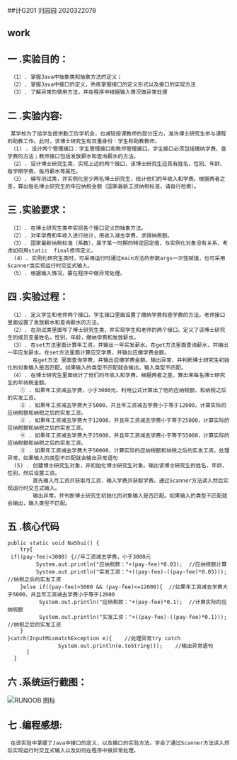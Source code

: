 ##计G201 刘园园 2020322078
## work
## 一 .实验目的：
     （1）. 掌握Java中抽象类和抽象方法的定义； 
     （2）. 掌握Java中接口的定义，熟练掌握接口的定义形式以及接口的实现方法
     （3）. 了解异常的使用方法，并在程序中根据输入情况做异常处理
## 二 .实验内容:
     某学校为了给学生提供勤工俭学机会，也减轻授课教师的部分压力，准许博士研究生参与课程的助教工作。此时，该博士研究生有双重身份：学生和助教教师。
     （1) . 设计两个管理接口：学生管理接口和教师管理接口。学生接口必须包括缴纳学费、查学费的方法；教师接口包括发放薪水和查询薪水的方法。
     （2）. 设计博士研究生类，实现上述的两个接口，该博士研究生应具有姓名、性别、年龄、每学期学费、每月薪水等属性。
     （3）. 编写测试类，并实例化至少两名博士研究生，统计他们的年收入和学费。根据两者之差，算出每名博士研究生的年应纳税金额（国家最新工资纳税标准，请自行检索）。
## 三 .实验要求：
     （1）. 在博士研究生类中实现各个接口定义的抽象方法。
     （2）. 对年学费和年收入进行统计，用收入减去学费，求得纳税额。
     （3）. 国家最新纳税标准（系数），属于某一时期的特定固定值，与实例化对象没有关系，考虑如何用static  final修饰定义。
      (4）. 实例化研究生类时，可采用运行时通过main方法的参数args一次性赋值，也可采用Scanner类实现运行时交互式输入。
     （5）. 根据输入情况，要在程序中做异常处理。
## 四 .实验过程：
     （1）. 定义学生和老师两个接口。学生接口里面设置了缴纳学费和查学费的方法。老师接口里面设置了发放薪水和查询薪水的方法。
     （2）. 在测试类里面写了博士研究生类，并实现学生和老师的两个接口。定义了该博士研究生的成员变量姓名，性别，年龄，缴纳学费和发放薪水。
     （3）. 在set方法里面计算年工资，并输出一年实发薪水。在get方法里面查询薪水，并输出一年应发薪水。在set方法里面计算应交学费，并输出应缴学费金额。
            在get方法 里面查询学费，并输出应缴学费金额。输出异常，并判断博士研究生初始化的对象输入是否匹配。如果输入的类型不匹配就会输出，输入类型不匹配。
     （4）. 在博士研究生里面统计了他们的年收入和学费。根据两者之差，算出来每名博士研究生的年纳税金额。
        ① . 如果年工资减去学费，小于3000元。利用公式计算出了他的应纳税额，和纳税之后的实发工资。
        ② . 如果年工资减去学费大于5000，并且年工资减去学费小于等于12000，计算实际的应纳税额和纳税之后的实发工资。
        ③ . 如果年工资减去学费大于12000，并且年工资减去学费小于等于25000，计算实际的应纳税额和纳税之后的实发工资。
        ④ . 如果年工资减去学费大于25000，并且年工资减去学费小于等于55000，计算实际的应纳税额和纳税之后的实发工资。
        ⑤ . 如果年工资减去学费大于50000，计算实际的应纳税额和纳税之后的实发工资。处理异常，如果输入的类型不匹配就会输出异常语句
      (5) . 创建博士研究生对象，并初始化博士研究生对象。输出该博士研究生的姓名，年龄，性别，然后设置工资。
            首先输入月工资并获取月工资，输入学费并获取学费。通过Scanner方法读入然后实现运行时交互式输入。    
            输出异常，并判断博士研究生初始化的对象输入是否匹配。如果输入的类型不匹配就会输出，输入类型不匹配。
## 五 .核心代码
```
public static void NaShui() {
   	try{
 if((pay-fee)<3000) {//年工资减去学费，小于3000元
	     System.out.println("应纳税款："+(pay-fee)*0.03);  //应纳税额计算
	     System.out.println("实发工资："+((pay-fee)-((pay-fee)*0.03)));  //纳税之后的实发工资
	}else if((pay-fee)>5000 && (pay-fee)<=12000){  //如果年工资减去学费大于5000，并且年工资减去学费小于等于12000
	      System.out.println("应纳税款："+(pay-fee)*0.1);  //计算实际的应纳税额
	      System.out.println("实发工资："+((pay-fee)-((pay-fee)*0.1)));  //纳税之后的实发工资
	}
}catch(InputMismatchException e){    //处理异常try catch
				System.out.println(e.toString());    //输出异常语句
      }
  }
  ```
## 六 .系统运行截图：
![RUNOOB 图标](https://p.qlogo.cn/qqmail_head/Rq1QcIyJPlUbj53oyNfE7uyqkYFsXW8kMcibx6aZC4GYkvL1JSG5CTJVBrGVRNE12ahTibzRt49U4/0)

## 七 .编程感想:
     在该实验中掌握了Java中接口的定义，以及接口的实验方法。学会了通过Scanner方法读入然后实现运行时交互式输入以及如何在程序中做异常处理。    


